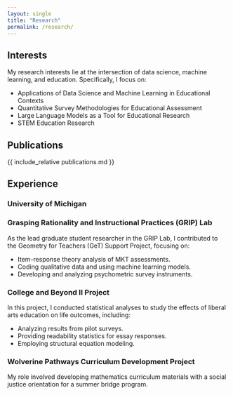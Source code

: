 ```yaml
---
layout: single
title: "Research"
permalink: /research/
---
```


## Interests

My research interests lie at the intersection of data science, machine learning, and education. Specifically, I focus on:

- Applications of Data Science and Machine Learning in Educational Contexts
- Quantitative Survey Methodologies for Educational Assessment
- Large Language Models as a Tool for Educational Research
- STEM Education Research

## Publications

{{ include_relative publications.md }}


## Experience

### University of Michigan

### Grasping Rationality and Instructional Practices (GRIP) Lab
As the lead graduate student researcher in the GRIP Lab, I contributed to the Geometry for Teachers (GeT) Support Project, focusing on:

- Item-response theory analysis of MKT assessments.
- Coding qualitative data and using machine learning models.
- Developing and analyzing psychometric survey instruments.

### College and Beyond II Project
In this project, I conducted statistical analyses to study the effects of liberal arts education on life outcomes, including:

- Analyzing results from pilot surveys.
- Providing readability statistics for essay responses.
- Employing structural equation modeling.

### Wolverine Pathways Curriculum Development Project
My role involved developing mathematics curriculum materials with a social justice orientation for a summer bridge program.

<style>
.publications h2 {
  margin-top: 1.5em;
  margin-bottom: 0.5em;
}
.publications h3 {
  margin-top: 1.5em;
  margin-bottom: 0.5em;
}
.publications ul {
  padding-left: 1em;
}
.publications li {
  margin-bottom: 1em;
}
</style>

